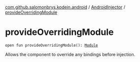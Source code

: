 [com.github.salomonbrys.kodein.android](../index.md) / [AndroidInjector](index.md) / [provideOverridingModule](.)

# provideOverridingModule

`open fun provideOverridingModule(): `[`Module`](../../com.github.salomonbrys.kodein/-kodein/-module/index.md)

Allows the component to override any bindings before injection.

